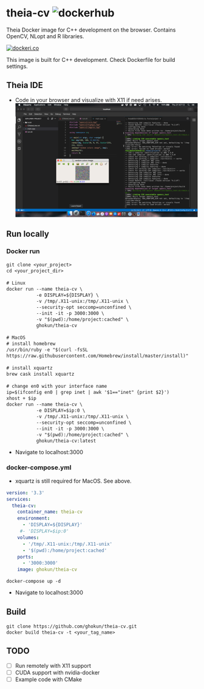 # theia-cv ![dockerhub](https://github.com/ghokun/theia-cv/workflows/dockerhub/badge.svg)
Theia Docker image for C++ development on the browser. Contains OpenCV, NLopt and R libraries.

[![dockeri.co](https://dockeri.co/image/ghokun/theia-cv)](https://hub.docker.com/r/ghokun/theia-cv)

This image is built for C++ development. Check Dockerfile for build settings.

## Theia IDE
- Code in your browser and visualize with X11 if need arises.
![Theia ide with OpenCV in action!](https://github.com/ghokun/theia-cv/blob/master/example-cmake-project/x11.png?raw=true)

## Run locally
### Docker run
```shell
git clone <your_project>
cd <your_project_dir>

# Linux
docker run --name theia-cv \
           -e DISPLAY=${DISPLAY} \
           -v /tmp/.X11-unix:/tmp/.X11-unix \
           --security-opt seccomp=unconfined \
           --init -it -p 3000:3000 \
           -v "$(pwd):/home/project:cached" \
           ghokun/theia-cv
           
# MacOS
# install homebrew
/usr/bin/ruby -e "$(curl -fsSL https://raw.githubusercontent.com/Homebrew/install/master/install)"

# install xquartz
brew cask install xquartz

# change en0 with your interface name
ip=$(ifconfig en0 | grep inet | awk '$1=="inet" {print $2}')
xhost + $ip
docker run --name theia-cv \
           -e DISPLAY=$ip:0 \
           -v /tmp/.X11-unix:/tmp/.X11-unix \
           --security-opt seccomp=unconfined \
           --init -it -p 3000:3000 \
           -v "$(pwd):/home/project:cached" \
           ghokun/theia-cv:latest
```
 - Navigate to localhost:3000
 
### docker-compose.yml
- xquartz is still required for MacOS. See above.

```yaml
version: '3.3'
services:
  theia-cv:
    container_name: theia-cv
    environment:
      - 'DISPLAY=${DISPLAY}'
     #- 'DISPLAY=$ip:0' 
    volumes:
      - '/tmp/.X11-unix:/tmp/.X11-unix'
      - '$(pwd):/home/project:cached'
    ports:
      - '3000:3000'
    image: ghokun/theia-cv
```
```shell
docker-compose up -d
```
- Navigate to localhost:3000

## Build
```shell
git clone https://github.com/ghokun/theia-cv.git
docker build theia-cv -t <your_tag_name>
```

## TODO
- [ ] Run remotely with X11 support
- [ ] CUDA support with nvidia-docker
- [ ] Example code with CMake
